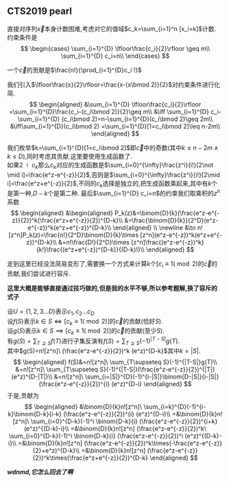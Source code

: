 ## CTS2019 pearl



直接对序列$\vec x$本身计数困难,考虑对它的值域$c_k=\sum_{i=1}^n [x_i=k]$计数.
约束条件是
$$
\begin{cases}
\sum_{i=1}^{D} \lfloor\frac{c_i}{2}\rfloor \geq m\\
\sum_{i=1}^{D} c_i=n\\
\end{cases}
$$

一个$\vec{c}$的贡献是$\frac{n!}{\prod_{i=1}^{D}c_i !}$  

我们引入$\lfloor\frac{x}{2}\rfloor=\frac{x-(x\bmod 2)}{2}$对约束条件进行化简.
$$
\begin{aligned}
&\sum_{i=1}^{D} \lfloor\frac{c_i}{2}\rfloor
	=\sum_{i=1}^{D}\frac{c_i-(c_i\bmod 2)}{2}\geq m\\
&\iff \sum_{i=1}^{D} c_i-\sum_{i=1}^{D} (c_i\bmod 2)=n-\sum_{i=1}^{D}(c_i\bmod 2)\geq 2m\\
&\iff\sum_{i=1}^{D}(c_i\bmod 2) =\sum_{i=1}^{D}[1=c_i\bmod 2]\leq n-2m\\
\end{aligned}
$$

我们枚举$k=\sum_{i=1}^{D}[1=c_i\bmod 2]$即$\vec c$中的奇数(其中$k\leq n-2m\land k\leq D$),同时考虑其贡献.这里要使用生成函数了.  
如果$2\mid c_k$那么$c_k$对应的生成函数是$\sum_{i=0}^{\infty}\frac{z^i}{i!}[2\not \mid i]=\frac{e^z-e^{-z}}{2}$,否则是$\sum_{i=0}^{\infty}\frac{z^i}{i!}[2\mid i]=\frac{e^z+e^{-z}}{2}$,不同的$c_k$选择是独立的,把生成函数乘起来,其中有$k$个是第一种,$D-k$个是第二种. 最后$\sum_{i=1}^{D} c_i=n$的约束我们取乘积的$z^n$系数
$$
\begin{aligned}
&\begin{aligned}
P_k(z)&=\binom{D}{k}(\frac{e^z-e^{-z}}{2})^k(\frac{e^z+e^{-z}}{2})^{D-k}\\
&=\frac{\binom{D}{k}}{2^D}(e^z-e^{-z})^k(e^z+e^{-z})^{D-k}\\
\end{aligned}
\\
\newline 
&\to n![z^n]P_k(z)=\frac{n!}{2^D}\binom{D}{k}\times [z^n](e^z-e^{-z})^k(e^z+e^{-z})^{D-k}\\
&=n!\frac{D!}{2^D}\times [z^n]\frac{(e^z-e^{-z})^k}{k!}\frac{(e^z+e^{-z})^{D-k}}{(D-k)!}\\
\end{aligned}
$$

走到这里已经没法简易变形了,需要换一个方式来计算$k$个$[c_i\equiv 1(\bmod 2)$的$\vec c$的贡献,我们尝试进行容斥.  

**这里大概是能够直接通过技巧做的,但是我的水平不够,所以参考题解,换了容斥的式子**

设$U=\{1,2,3\dots D\}$表示$c_1,c_2\dots c_D$  
设$f(S)$表示$k\in S\iff [c_k\equiv 1(\bmod 2)]$的$\vec c$的贡献(恰好$S$).  
设$g(S)$表示$k\in S\implies [c_k\equiv 1(\bmod 2)]$的$\vec c$的贡献(至少$S$).  
有$g(S)=\sum_{T\supseteq S}f(T)$进行子集反演有$f(S)=\sum_{T\supseteq S}(-1)^{|T-S|}g(T)$.  
其中$g(S)=n![z^n]\ (\frac{e^z-e^{-z}}{2})^k (e^z)^{D-k}$其中$k=|S|$.
$$
\begin{aligned}
f(S)&=n![z^n]\ \sum_{T\supseteq S}(-1)^{|T-S|}g(T)\\
	&=n![z^n]\ \sum_{T\supseteq S}(-1)^{|T-S|}(\frac{e^z-e^{-z}}{2})^{|T|} (e^z)^{D-|T|}\\
	&=n![z^n]\ \sum_{i=|S|}^{D}(-1)^{i-|S|}\binom{D-|S|}{i-|S|}(\frac{e^z-e^{-z}}{2})^{i} (e^z)^{D-i}
\end{aligned}
$$
于是,贡献为
$$
\begin{aligned}
&\binom{D}{k}n![z^n]\ 
	\sum_{i=k}^{D}(-1)^{i-k}\binom{D-k}{i-k} (\frac{e^z-e^{-z}}{2})^{i} (e^z)^{D-i}\\
=&\binom{D}{k}n![z^n]\ 
	\sum_{i=0}^{D-k}(-1)^i \binom{D-k}{i} (\frac{e^z-e^{-z}}{2})^{i+k} (e^z)^{(D-k)-i}\\
=&\binom{D}{k}n![z^n]
	(\frac{e^z-e^{-z}}{2})^k\ 
	\sum_{i=0}^{D-k}(-1)^i \binom{D-k}{i} (\frac{e^z-e^{-z}}{2})^i (e^z)^{(D-k)-i}\\
=&\binom{D}{k}n![z^n]
	(\frac{e^z-e^{-z}}{2})^k\times(-\frac{e^z-e^{-z}}{2}+e^z)^{D-k}\\
=&\binom{D}{k}n![z^n]
	(\frac{e^z-e^{-z}}{2})^k\times(\frac{e^z+e^{-z}}{2})^{D-k}
\end{aligned}
$$

***wdnmd,它怎么回去了啊***